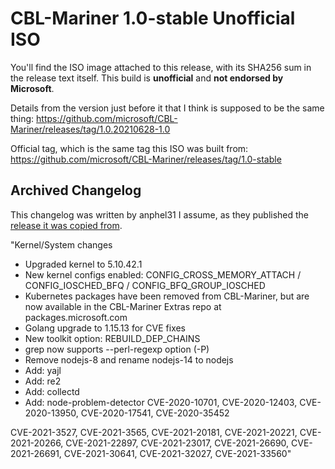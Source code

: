# CBL-Mariner 1.0-stable Unofficial ISO

You'll find the ISO image attached to this release, with its SHA256 sum in the release text itself. This build is **unofficial** and **not endorsed by Microsoft**.

Details from the version just before it that I think is supposed to be the same thing: https://github.com/microsoft/CBL-Mariner/releases/tag/1.0.20210628-1.0

Official tag, which is the same tag this ISO was built from: https://github.com/microsoft/CBL-Mariner/releases/tag/1.0-stable

## Archived Changelog

This changelog was written by anphel31 I assume, as they published the [release it was copied from](https://github.com/microsoft/CBL-Mariner/releases/tag/1.0.20210628-1.0).

"Kernel/System changes

- Upgraded kernel to 5.10.42.1
- New kernel configs enabled: CONFIG_CROSS_MEMORY_ATTACH / CONFIG_IOSCHED_BFQ / CONFIG_BFQ_GROUP_IOSCHED
- Kubernetes packages have been removed from CBL-Mariner, but are now available in the CBL-Mariner Extras repo at packages.microsoft.com
- Golang upgrade to 1.15.13 for CVE fixes
- New toolkit option: REBUILD_DEP_CHAINS
- grep now supports --perl-regexp option (-P)
- Remove nodejs-8 and rename nodejs-14 to nodejs
- Add: yajl
- Add: re2
- Add: collectd
- Add: node-problem-detector
CVE-2020-10701, CVE-2020-12403, CVE-2020-13950, CVE-2020-17541, CVE-2020-35452

CVE-2021-3527, CVE-2021-3565, CVE-2021-20181, CVE-2021-20221, CVE-2021-20266, CVE-2021-22897, CVE-2021-23017, CVE-2021-26690, CVE-2021-26691, CVE-2021-30641, CVE-2021-32027, CVE-2021-33560"
